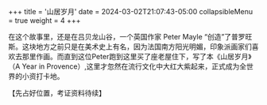+++
title = '山居岁月'
date = 2024-03-02T21:07:43-05:00
collapsibleMenu = true
weight = 4
+++

在这个故事里，还是在吕贝龙山谷，一个英国作家 Peter Mayle “创造”了普罗旺斯。这块地方之前只是在美术史上有名，因为法国南方阳光明媚，印象派画家们喜欢去那里作画。而直到这位Peter跑到这里买了座老屋住下，写了本《山居岁月》（A Year in Provence）,这里才忽然在流行文化中大红大紫起来，正式成为全世界的小资打卡地。

【先占好位置，考证资料待续】